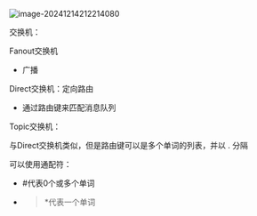 ![image-20241214212214080](D:\TXT\图片文件\image-20241214212214080.png)   

交换机：

Fanout交换机

- 广播

Direct交换机：定向路由

- 通过路由键来匹配消息队列

Topic交换机：

与Direct交换机类似，但是路由键可以是多个单词的列表，并以 . 分隔

可以使用通配符：

- #代表0个或多个单词

- > *代表一个单词